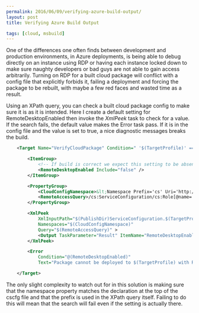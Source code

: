 ```yaml
---
permalink: 2016/06/09/verifying-azure-build-output/
layout: post
title: Verifying Azure Build Output

tags: [cloud, msbuild]
---
```


One of the differences one often finds between development and production environments, in Azure deployments,
is being able to debug directly on an instance using RDP or having each instance locked down to make sure
naughty developers or bad guys are not able to gain access arbitrarily. Turning on RDP for a built cloud package
will conflict with a config file that explicitly forbids it, failing a deployment and forcing the package to be
rebuilt, with maybe a few red faces and wasted time as a result.

Using an XPath query, you can check a built cloud package config to make sure it is as it is intended. Here I
create a default setting for RemoteDesktopEnabled then invoke the _XmlPeek_ task to check for a value. If
the search fails, the default value makes the Error task pass. If it is in the config file and the value is
set to true, a nice diagnostic messages breaks the build.

```xml
    <Target Name="VerifyCloudPackage" Condition=" '$(TargetProfile)' == 'Production' ">

    	<ItemGroup>
    		<!-- If build is correct we expect this setting to be absent from .cscfg so this default needs to set. -->
    		<RemoteDesktopEnabled Include="false" />
    	</ItemGroup>

    	<PropertyGroup>
    		<CloudConfigNamespace>&lt;Namespace Prefix='cs' Uri='http://schemas.microsoft.com/ServiceHosting/2008/10/ServiceConfiguration' Name='CsCfg' /&gt;</CloudConfigNamespace>
    		<RemoteAccessQuery>/cs:ServiceConfiguration/cs:Role[@name='MyWebRole']/cs:ConfigurationSettings/cs:Setting[@name='Microsoft.WindowsAzure.Plugins.RemoteAccess.Enabled']/@value</RemoteAccessQuery>
    	</PropertyGroup>

    	<XmlPeek
    		XmlInputPath="$(PublishDir)ServiceConfiguration.$(TargetProfile).cscfg"
    		Namespaces="$(CloudConfigNamespace)"
    		Query="$(RemoteAccessQuery)" >
    		<Output TaskParameter="Result" ItemName="RemoteDesktopEnabled" />
    	</XmlPeek>

    	<Error
    		Condition="@(RemoteDesktopEnabled)"
    		Text="Package cannot be deployed to $(TargetProfile) with Remote Desktop set to @(RemoteDesktopEnabled)" />

    </Target>
```

The only slight complexity to watch out for in this solution is making sure that the namespace property matches the
declaration at the top of the cscfg file and that the prefix is used in the XPath query itself. Failing to do this will
mean that the search will fail even if the setting is actually there.
